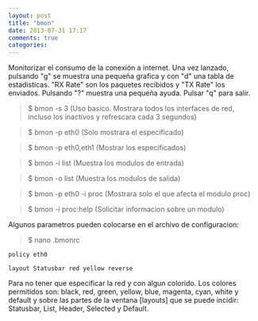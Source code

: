 ```yaml
---
layout: post
title: "bmon"
date: 2013-07-31 17:17
comments: true
categories: 
---
```

Monitorizar el consumo de la conexión a internet. Una vez lanzado, pulsando "g" se muestra una pequeña grafica y con "d" una tabla de estadisticas. "RX Rate" son los paquetes recibidos y "TX Rate" los enviados. Pulsando "?" muestra una pequeña ayuda. Pulsar "q" para salir.

>$ bmon -s 3 (Uso basico. Mostrara todos los interfaces de red, incluso los inactivos y refrescara cada 3 segundos)

>$ bmon -p eth0 (Solo mostrara el especificado)

>$ bmon -p eth0,eth1 (Mostrar los especificados)

>$ bmon -i list (Muestra los modulos de entrada)

>$ bmon -o list (Muestra los modulos de salida)

>$ bmon -p eth0 -i proc (Mostrara solo el que afecta el modulo proc)

>$ bmon -i proc:help (Solicitar informacion sobre un modulo)

Algunos parametros pueden colocarse en el archivo de configuracion:

>$ nano .bmonrc

	policy eth0

	layout Statusbar red yellow reverse

Para no tener que especificar la red y con algun colorido. Los colores permitidos son: black, red, green, yellow, blue, magenta, cyan, white y default y sobre las partes de la ventana [layouts] que se puede incidir: Statusbar, List, Header, Selected y Default.

